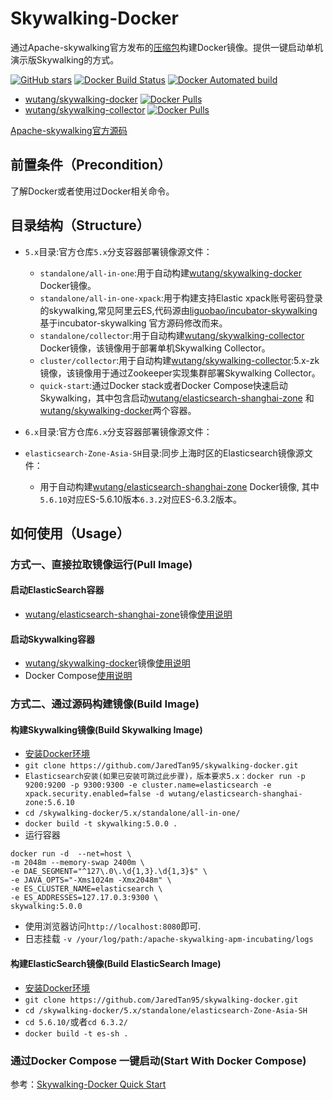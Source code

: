 # Skywalking-Docker

通过Apache-skywalking官方发布的[压缩包](https://skywalking.incubator.apache.org/)构建Docker镜像。提供一键启动单机演示版Skywalking的方式。

[![GitHub stars](https://img.shields.io/github/stars/JaredTan95/skywalking-docker.svg?style=for-the-badge&label=Stars&logo=github)](https://github.com/JaredTan95/skywalking-docker) [![Docker Build Status](https://img.shields.io/docker/build/wutang/skywalking-docker.svg)](https://hub.docker.com/r/wutang/skywalking-docker/) [![Docker Automated build](https://img.shields.io/docker/automated/wutang/skywalking-docker.svg)](https://hub.docker.com/r/wutang/skywalking-docker/builds/)

- [wutang/skywalking-docker](https://hub.docker.com/r/wutang/skywalking-docker/) [![Docker Pulls](https://img.shields.io/docker/pulls/wutang/skywalking-docker.svg)](https://hub.docker.com/r/wutang/skywalking-docker/)
- [wutang/skywalking-collector](https://hub.docker.com/r/wutang/skywalking-collector/) [![Docker Pulls](https://img.shields.io/docker/pulls/wutang/skywalking-collector.svg)](https://hub.docker.com/r/wutang/skywalking-collector/)

[Apache-skywalking官方源码](https://github.com/apache/incubator-skywalking/)

## 前置条件（Precondition）

 了解Docker或者使用过Docker相关命令。

## 目录结构（Structure）

- `5.x`目录:官方仓库`5.x`分支容器部署镜像源文件：

  - `standalone/all-in-one`:用于自动构建[wutang/skywalking-docker](https://hub.docker.com/r/wutang/skywalking-docker/) Docker镜像。
  - `standalone/all-in-one-xpack`:用于构建支持Elastic xpack账号密码登录的skywalking,常见阿里云ES,代码源由[liguobao/incubator-skywalking](https://github.com/liguobao/incubator-skywalking)基于incubator-skywalking 官方源码修改而来。
  - `standalone/collector`:用于自动构建[wutang/skywalking-collector](https://hub.docker.com/r/wutang/skywalking-collector/) Docker镜像，该镜像用于部署单机Skywalking Collector。
  - `cluster/collector`:用于自动构建[wutang/skywalking-collector](https://hub.docker.com/r/wutang/skywalking-collector/):5.x-zk 镜像，该镜像用于通过Zookeeper实现集群部署Skywalking Collector。
  - `quick-start`:通过Docker stack或者Docker Compose快速启动Skywalking，其中包含启动[wutang/elasticsearch-shanghai-zone](https://hub.docker.com/r/wutang/elasticsearch-shanghai-zone/) 和[wutang/skywalking-docker](https://hub.docker.com/r/wutang/skywalking-docker/)两个容器。

- `6.x`目录:官方仓库`6.x`分支容器部署镜像源文件：

- `elasticsearch-Zone-Asia-SH`目录:同步上海时区的Elasticsearch镜像源文件：

  - 用于自动构建[wutang/elasticsearch-shanghai-zone](https://hub.docker.com/r/wutang/elasticsearch-shanghai-zone/) Docker镜像, 其中`5.6.10`对应ES-5.6.10版本`6.3.2`对应ES-6.3.2版本。

## 如何使用（Usage）

### 方式一、直接拉取镜像运行(Pull Image)

#### 启动ElasticSearch容器

- [wutang/elasticsearch-shanghai-zone](https://hub.docker.com/r/wutang/elasticsearch-shanghai-zone/)镜像[使用说明](elasticsearch-Zone-Asia-SH/README.md)

#### 启动Skywalking容器

- [wutang/skywalking-docker](https://hub.docker.com/r/wutang/skywalking-docker/)镜像[使用说明](5.x/standalone/all-in-one/README.md)
- Docker Compose[使用说明](../5.x/quick-start/README.md)

### 方式二、通过源码构建镜像(Build Image)

#### 构建Skywalking镜像(Build Skywalking Image)

- [安装Docker环境](https://www.docker.com/community-edition#/overview)
- ```git clone https://github.com/JaredTan95/skywalking-docker.git```
- ```Elasticsearch安装(如果已安装可跳过此步骤)，版本要求5.x：docker run -p 9200:9200 -p 9300:9300 -e cluster.name=elasticsearch -e xpack.security.enabled=false -d wutang/elasticsearch-shanghai-zone:5.6.10```
- ```cd /skywalking-docker/5.x/standalone/all-in-one/```
- ```docker build -t skywalking:5.0.0 .```
- 运行容器

```
docker run -d  --net=host \
-m 2048m --memory-swap 2400m \
-e DAE_SEGMENT="^127\.0\.\d{1,3}.\d{1,3}$" \
-e JAVA_OPTS="-Xms1024m -Xmx2048m" \
-e ES_CLUSTER_NAME=elasticsearch \
-e ES_ADDRESSES=127.17.0.3:9300 \
skywalking:5.0.0
```

- 使用浏览器访问```http://localhost:8080```即可.
- 日志挂载 ```-v /your/log/path:/apache-skywalking-apm-incubating/logs```

#### 构建ElasticSearch镜像(Build ElasticSearch Image)

- [安装Docker环境](https://www.docker.com/community-edition#/overview)
- ```git clone https://github.com/JaredTan95/skywalking-docker.git```
- ```cd /skywalking-docker/5.x/standalone/elasticsearch-Zone-Asia-SH```
- ```cd 5.6.10/```或者```cd 6.3.2/```
- ```docker build -t es-sh .```

### 通过Docker Compose 一键启动(Start With Docker Compose)

参考：[Skywalking-Docker Quick Start](https://github.com/JaredTan95/skywalking-docker/blob/master/5.x/quick-start/README.md)

